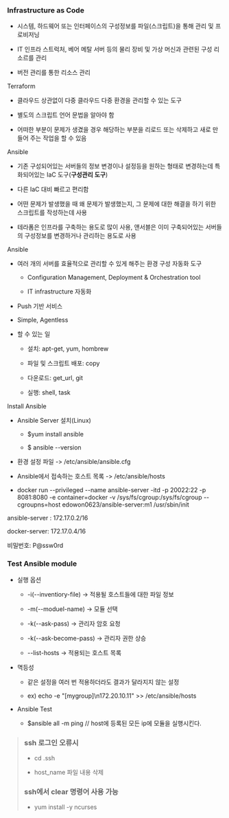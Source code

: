 

### Infrastructure as Code

- 시스템, 하드웨어 또는 인터페이스의 구성정보를 파일(스크립트)을 통해 관리 및 프로비저닝

- IT 인프라 스트럭처, 베어 메탈 서버 등의 물리 장비 및 가상 머신과 관련된 구성 리소르를 관리

- 버전 관리를 통한 리소스 관리



Terraform

- 클라우드 상관없이 다중 클라우드 다중 환경을 관리할 수 있는 도구

- 별도의 스크립트 언어 문법을 알아야 함

- 어떠한 부분이 문제가 생겼을 경우 해당하는 부분을 리로드 또는 삭제하고 새로 만들어 주는 작업을 할 수 있음

Ansible

- 기존 구성되어있는 서버들의 정보 변경이나 설정등을 원하는 형태로 변경하는데 특화되어있는 IaC 도구(**구성관리 도구**)

- 다른 IaC 대비 빠르고 편리함

- 어떤 문제가 발생했을 때 왜 문제가 발생했는지, 그 문제에 대한 해결을 하기 위한 스크립트를 작성하는데 사용



- 테라폼은 인프라를 구축하는 용도로 많이 사용, 앤서블은 이미 구축되어있는 서버들의 구성정보를 변경하거나 관리하는 용도로 사용



Ansible

- 여러 개의 서버를 효율적으로 관리할 수 있게 해주는 환경 구성 자동화 도구
  
  - Configuration Management, Deployment & Orchestration tool
  
  - IT infrastructure 자동화

- Push 기반 서비스

- Simple, Agentless

- 할 수 있는 일
  
  - 설치: apt-get, yum, hombrew
  
  - 파일 및 스크립트 배포: copy
  
  - 다운로드: get_url, git
  
  - 실행: shell, task



Install Ansible

- Ansible Server 설치(Linux)
  
  - $yum install ansible
  
  - $ ansible --version

- 환경 설정 파일 -> /etc/ansible/ansible.cfg

- Ansible에서 접속하는 호스트 목록 -> /etc/ansible/hosts



- docker run --privileged --name ansible-server -itd -p 20022:22 -p 8081:8080 -e container=docker -v /sys/fs/cgroup:/sys/fs/cgroup --cgroupns=host edowon0623/ansible-server:m1 /usr/sbin/init

ansible-server : 172.17.0.2/16

docker-server: 172.17.0.4/16

비밀번호: P@ssw0rd



### Test Ansible module

- 실행 옵션
  
  - -i(--inventiory-file) -> 적용될 호스트들에 대한 파일 정보
  
  - -m(--moduel-name) -> 모듈 선택
  
  - -k(--ask-pass) -> 관리자 암호 요청
  
  - -k(--ask-become-pass) -> 관리자 권한 상승
  
  - --list-hosts -> 적용되는 호스트 목록

- 멱등성
  
  - 같은 설정을 여러 번 적용하더라도 결과가 달라지지 않는 설정
  
  - ex) echo -e "[mygroup]\n172.20.10.11" >> /etc/ansible/hosts



- Ansible Test 
  
  - $ansible all -m ping // host에 등록된 모든 ip에 모듈을 실행시킨다.



> ### ssh 로그인 오류시
> 
> - cd .ssh
> 
> - host_name 파일 내용 삭제
> 
> ### ssh에서 clear 명령어 사용 가능
> 
> - yum install -y ncurses
